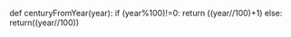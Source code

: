 def centuryFromYear(year):
    if (year%100)!=0:
        return ((year//100)+1)
    else:
        return((year//100))
